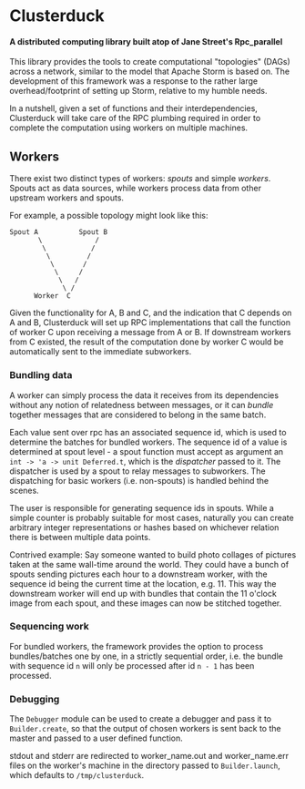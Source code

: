 # Clusterduck

#### A distributed computing library built atop of Jane Street's Rpc_parallel

This library provides the tools to create computational "topologies"
(DAGs) across a network, similar to the model that Apache Storm is based on.
The development of this framework was a response to the rather large
overhead/footprint of setting up Storm, relative to my humble needs.

In a nutshell, given a set of functions and their interdependencies,
Clusterduck will take care of the RPC plumbing required in order
to complete the computation using workers on multiple machines. 

## Workers

There exist two distinct types of workers: *spouts* and simple *workers*.
Spouts act as data sources, while workers process data from other upstream
workers and spouts.

For example, a possible topology might look like this:

    Spout A          Spout B
           \             /
            \           /
             \         /
              \       /
               \     /
                \   /
                 \ /
          Worker  C


Given the functionality for A, B and C, and the indication that C
depends on A and B, Clusterduck will set up RPC implementations
that call the function of worker C upon receiving a message from A or B.
If downstream workers from C existed, the result of the computation done
by worker C would be automatically sent to the immediate subworkers.

### Bundling data

A worker can simply process the data it receives from its dependencies
without any notion of relatedness between messages, or it can *bundle*
together messages that are considered to belong in the same batch. 

Each value sent over rpc has an associated sequence id, which is
used to determine the batches for bundled workers. The sequence id of a 
value is determined at spout level - a spout function must accept as
argument an `int -> 'a -> unit Deferred.t`, which is the *dispatcher*
passed to it. The dispatcher is used by a spout to relay messages to
subworkers. The dispatching for basic workers (i.e. non-spouts) is handled
behind the scenes.

The user is responsible for generating sequence ids in spouts. While a 
simple counter is probably suitable for most cases, naturally you can 
create arbitrary integer representations or hashes based on whichever
relation there is between multiple data points. 

Contrived example: 
Say someone wanted to build photo collages of pictures taken
at the same wall-time around the world. They could have a bunch of spouts
sending pictures each hour to a downstream worker, with the sequence id being
the current time at the location, e.g. 11. This way the downstream worker
will end up with bundles that contain the 11 o'clock image from each spout,
and these images can now be stitched together.

### Sequencing work

For bundled workers, the framework provides the option to process bundles/batches
one by one, in a strictly sequential order, i.e. the bundle with sequence
id `n` will only be processed after id `n - 1` has been processed.

### Debugging

The `Debugger` module can be used to create a debugger and pass it to 
`Builder.create`, so that the output of chosen workers is sent back to the
master and passed to a user defined function.

stdout and stderr are redirected to worker_name.out and worker_name.err 
files on the worker's machine in the directory passed to `Builder.launch`, 
which defaults to `/tmp/clusterduck`.
